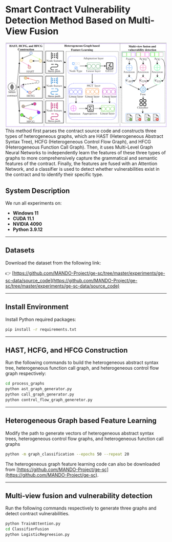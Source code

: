 # Smart Contract Vulnerability Detection Method Based on Multi-View Fusion
![The framework diagram of smart contract vulnerability detection method based on multi-view fusion](fig.png)
This method first parses the contract source code and constructs three types of heterogeneous graphs, which are HAST (Heterogeneous Abstract Syntax Tree), HCFG (Heterogeneous Control Flow Graph), and HFCG (Heterogeneous Function Call Graph). Then, it uses Multi-Level Graph Neural Networks to independently learn the features of these three types of graphs to more comprehensively capture the grammatical and semantic features of the contract. Finally, the features are fused with an Attention Network, and a classifier is used to detect whether vulnerabilities exist in the contract and to identify their specific type.

## System Description

We run all experiments on:

- **Windows 11**  
- **CUDA 11.1**  
- **NVIDIA 4090**
- **Python 3.9.12**

---
## Datasets


Download the dataset from the following link:

👉 [https://github.com/MANDO-Project/ge-sc/tree/master/experiments/ge-sc-data/source_code](https://github.com/MANDO-Project/ge-sc/tree/master/experiments/ge-sc-data/source_code)

---
## Install Environment

Install Python required packages:

```bash
pip install -r requirements.txt
```

---
## HAST, HCFG, and HFCG Construction

Run the following commands to build the heterogeneous abstract syntax tree, heterogeneous function call graph, and heterogeneous control flow graph respectively:
```bash
cd process_graphs
python ast_graph_generator.py
python call_graph_generator.py
python control_flow_graph_generetor.py
```

---
## Heterogeneous Graph based Feature Learning

Modify the path to generate vectors of heterogeneous abstract syntax trees, heterogeneous control flow graphs, and heterogeneous function call graphs
```bash
python -m graph_classification --epochs 50 --repeat 20
```

The heterogeneous graph feature learning code can also be downloaded from [https://github.com/MANDO-Project/ge-sc](https://github.com/MANDO-Project/ge-sc).


---
## Multi-view fusion and vulnerability detection
Run the following commands respectively to generate three graphs and detect contract vulnerabilities.
```bash
python TrainAttention.py
cd ClassifierFusion
python LogisticRegreesion.py
```




